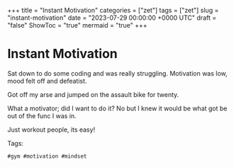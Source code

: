 +++
title = "Instant Motivation"
categories = ["zet"]
tags = ["zet"]
slug = "instant-motivation"
date = "2023-07-29 00:00:00 +0000 UTC"
draft = "false"
ShowToc = "true"
mermaid = "true"
+++

# Instant Motivation

Sat down to do some coding and was really struggling. Motivation was low, mood felt off
and defeatist.

Got off my arse and jumped on the assault bike for twenty.

What a motivator; did I want to do it? No but I knew it would be what got be out of
the func I was in.

Just workout people, its easy!

Tags:

    #gym #motivation #mindset

